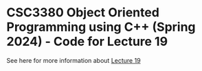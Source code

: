# CSC3380 Object Oriented Programming using C++ (Spring 2024) - Code for Lecture 19

See here for more information about [Lecture 19][lecture19]

[lecture19]: https://teaching.hkaiser.org/spring2024/csc3380/course/lecture19.html
